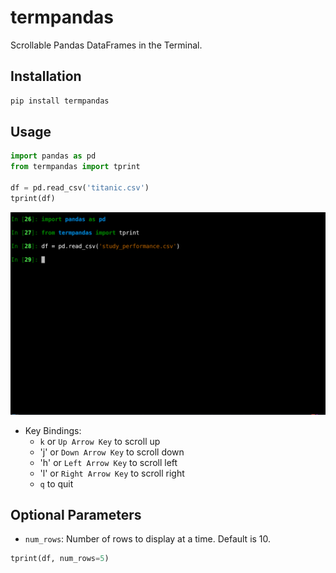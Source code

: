 # termpandas
Scrollable Pandas DataFrames in the Terminal.

## Installation

```bash
pip install termpandas
```

## Usage

```python
import pandas as pd
from termpandas import tprint

df = pd.read_csv('titanic.csv')
tprint(df)
```

![tprint.gif](https://raw.githubusercontent.com/juan-esteban-berger/termpandas/main/tprint.gif)

- Key Bindings:
    - `k` or `Up Arrow Key` to scroll up
    - 'j' or `Down Arrow Key` to scroll down
    - 'h' or `Left Arrow Key` to scroll left
    - 'l' or `Right Arrow Key` to scroll right
    - `q` to quit

## Optional Parameters

- `num_rows`: Number of rows to display at a time. Default is 10.
```python
tprint(df, num_rows=5)
```
